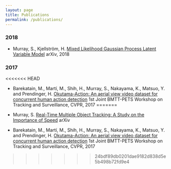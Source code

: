 ```yaml
---
layout: page
title: Publications
permalink: /publications/
---
```


### 2018
* Murray, S., Kjellström, H. [Mixed Likelihood Gaussian Process Latent Variable Model](https://arxiv.org/pdf/1811.07627.pdf) arXiv, 2018

### 2017

<<<<<<< HEAD
* Barekatain, M., Martí, M., Shih, H., Murray, S., Nakayama, K., Matsuo, Y. and Prendinger, H. [Okutama-Action: An aerial view video dataset for concurrent human action detection](https://arxiv.org/pdf/1706.03038.pdf) 1st Joint BMTT-PETS Workshop on Tracking and Surveillance, CVPR, 2017
=======
* Murray, S. [Real-Time Multiple Object Tracking: A Study on the Importance of Speed](https://arxiv.org/abs/1709.03572) arXiv

* Barekatain, M., Martí, M., Shih, H., Murray, S., Nakayama, K., Matsuo, Y. and Prendinger, H. [Okutama-Action: An aerial view video dataset for concurrent human action detection](https://arxiv.org/pdf/1706.03038.pdf) 1st Joint BMTT-PETS Workshop on Tracking and Surveillance, CVPR, 2017
>>>>>>> 24bdf89db0201dae9182d838d5e5b498b72fd9e4
